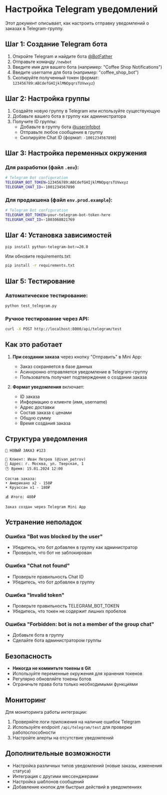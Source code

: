 # Настройка Telegram уведомлений

Этот документ описывает, как настроить отправку уведомлений о заказах в Telegram-группу.

## Шаг 1: Создание Telegram бота

1. Откройте Telegram и найдите бота [@BotFather](https://t.me/botfather)
2. Отправьте команду `/newbot`
3. Введите имя для вашего бота (например: "Coffee Shop Notifications")
4. Введите username для бота (например: "coffee_shop_bot")
5. Скопируйте полученный токен (формат: `123456789:ABCdefGHIjklMNOpqrsTUVwxyz`)

## Шаг 2: Настройка группы

1. Создайте новую группу в Telegram или используйте существующую
2. Добавьте вашего бота в группу как администратора
3. Получите ID группы:
   - Добавьте в группу бота [@userinfobot](https://t.me/userinfobot)
   - Отправьте любое сообщение в группу
   - Скопируйте Chat ID (формат: `-1001234567890`)

## Шаг 3: Настройка переменных окружения

### Для разработки (файл `.env`):
```bash
# Telegram Bot configuration
TELEGRAM_BOT_TOKEN=123456789:ABCdefGHIjklMNOpqrsTUVwxyz
TELEGRAM_CHAT_ID=-1001234567890
```

### Для продакшена (файл `env.prod.example`):
```bash
# Telegram Bot configuration
TELEGRAM_BOT_TOKEN=your-telegram-bot-token-here
TELEGRAM_CHAT_ID=-1003068821769
```

## Шаг 4: Установка зависимостей

```bash
pip install python-telegram-bot>=20.0
```

Или обновите requirements.txt:
```bash
pip install -r requirements.txt
```

## Шаг 5: Тестирование

### Автоматическое тестирование:
```bash
python test_telegram.py
```

### Ручное тестирование через API:
```bash
curl -X POST http://localhost:8000/api/telegram/test
```

## Как это работает

1. **При создании заказа** через кнопку "Отправить" в Mini App:
   - Заказ сохраняется в базе данных
   - Асинхронно отправляется уведомление в Telegram-группу
   - Пользователь получает подтверждение о создании заказа

2. **Формат уведомления** включает:
   - ID заказа
   - Информацию о клиенте (имя, username)
   - Адрес доставки
   - Состав заказа с ценами
   - Общую сумму
   - Время создания заказа

## Структура уведомления

```
🛒 НОВЫЙ ЗАКАЗ #123

👤 Клиент: Иван Петров (@ivan_petrov)
📍 Адрес: г. Москва, ул. Тверская, 1
🕐 Время: 15.01.2024 12:00

Состав заказа:
• Американо x2 - 150₽
• Круассан x1 - 180₽

💰 Итого: 480₽

Заказ создан через Telegram Mini App
```

## Устранение неполадок

### Ошибка "Bot was blocked by the user"
- Убедитесь, что бот добавлен в группу как администратор
- Проверьте, что бот не заблокирован

### Ошибка "Chat not found"
- Проверьте правильность Chat ID
- Убедитесь, что бот добавлен в группу

### Ошибка "Invalid token"
- Проверьте правильность TELEGRAM_BOT_TOKEN
- Убедитесь, что токен не содержит лишних пробелов

### Ошибка "Forbidden: bot is not a member of the group chat"
- Добавьте бота в группу
- Сделайте бота администратором группы

## Безопасность

- **Никогда не коммитьте токены в Git**
- Используйте переменные окружения для хранения токенов
- Регулярно обновляйте токены ботов
- Ограничьте права бота только необходимыми функциями

## Мониторинг

Для мониторинга работы интеграции:

1. Проверяйте логи приложения на наличие ошибок Telegram
2. Используйте endpoint `/api/telegram/test` для проверки работоспособности
3. Настройте алерты на отсутствие уведомлений

## Дополнительные возможности

- Настройка различных типов уведомлений (новые заказы, изменения статуса)
- Интеграция с другими мессенджерами
- Настройка шаблонов сообщений
- Добавление кнопок для быстрых действий в уведомлениях
